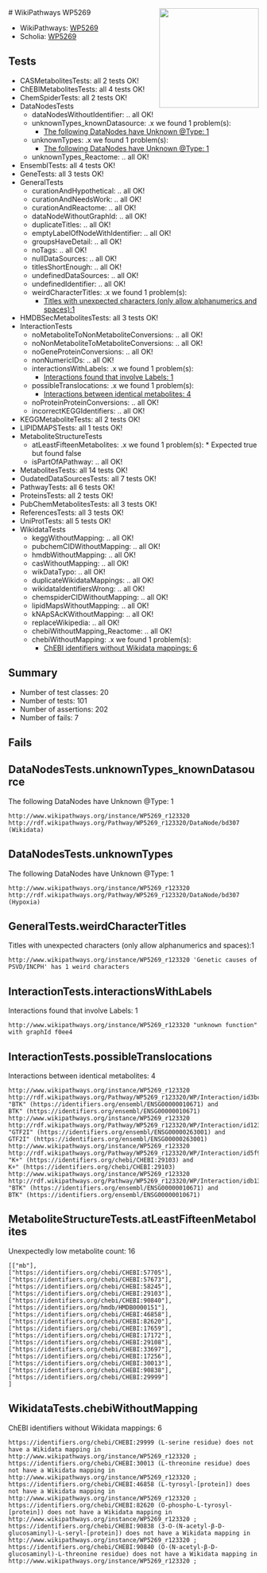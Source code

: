<img style="float: right; width: 200px" src="https://upload.wikimedia.org/wikipedia/commons/thumb/8/83/Wplogo_with_text_500.png/640px-Wplogo_with_text_500.png" />
# WikiPathways WP5269

* WikiPathways: [WP5269](https://new.wikipathways.org/pathways/WP5269)
* Scholia: [WP5269](https://scholia.toolforge.org/wikipathways/WP5269)
## Tests
* CASMetabolitesTests: all 2 tests OK!
* ChEBIMetabolitesTests: all 4 tests OK!
* ChemSpiderTests: all 2 tests OK!
* DataNodesTests
    * dataNodesWithoutIdentifier: .. all OK!
    * unknownTypes_knownDatasource: .x we found 1 problem(s):
        * [The following DataNodes have Unknown @Type: 1](#904516d6)
    * unknownTypes: .x we found 1 problem(s):
        * [The following DataNodes have Unknown @Type: 1](#839973df)
    * unknownTypes_Reactome: .. all OK!
* EnsemblTests: all 4 tests OK!
* GeneTests: all 3 tests OK!
* GeneralTests
    * curationAndHypothetical: .. all OK!
    * curationAndNeedsWork: .. all OK!
    * curationAndReactome: .. all OK!
    * dataNodeWithoutGraphId: .. all OK!
    * duplicateTitles: .. all OK!
    * emptyLabelOfNodeWithIdentifier: .. all OK!
    * groupsHaveDetail: .. all OK!
    * noTags: .. all OK!
    * nullDataSources: .. all OK!
    * titlesShortEnough: .. all OK!
    * undefinedDataSources: .. all OK!
    * undefinedIdentifier: .. all OK!
    * weirdCharacterTitles: .x we found 1 problem(s):
        * [Titles with unexpected characters (only allow alphanumerics and spaces):1](#fda87b3f)
* HMDBSecMetabolitesTests: all 3 tests OK!
* InteractionTests
    * noMetaboliteToNonMetaboliteConversions: .. all OK!
    * noNonMetaboliteToMetaboliteConversions: .. all OK!
    * noGeneProteinConversions: .. all OK!
    * nonNumericIDs: .. all OK!
    * interactionsWithLabels: .x we found 1 problem(s):
        * [Interactions found that involve Labels: 1](#630d2678)
    * possibleTranslocations: .x we found 1 problem(s):
        * [Interactions between identical metabolites: 4](#d59038c7)
    * noProteinProteinConversions: .. all OK!
    * incorrectKEGGIdentifiers: .. all OK!
* KEGGMetaboliteTests: all 2 tests OK!
* LIPIDMAPSTests: all 1 tests OK!
* MetaboliteStructureTests
    * atLeastFifteenMetabolites: .x we found 1 problem(s):
            * Expected true but found false
    * isPartOfAPathway: .. all OK!
* MetabolitesTests: all 14 tests OK!
* OudatedDataSourcesTests: all 7 tests OK!
* PathwayTests: all 6 tests OK!
* ProteinsTests: all 2 tests OK!
* PubChemMetabolitesTests: all 3 tests OK!
* ReferencesTests: all 3 tests OK!
* UniProtTests: all 5 tests OK!
* WikidataTests
    * keggWithoutMapping: .. all OK!
    * pubchemCIDWithoutMapping: .. all OK!
    * hmdbWithoutMapping: .. all OK!
    * casWithoutMapping: .. all OK!
    * wikDataTypo: .. all OK!
    * duplicateWikidataMappings: .. all OK!
    * wikidataIdentifiersWrong: .. all OK!
    * chemspiderCIDWithoutMapping: .. all OK!
    * lipidMapsWithoutMapping: .. all OK!
    * kNApSAcKWithoutMapping: .. all OK!
    * replaceWikipedia: .. all OK!
    * chebiWithoutMapping_Reactome: .. all OK!
    * chebiWithoutMapping: .x we found 1 problem(s):
        * [ChEBI identifiers without Wikidata mappings: 6](#a8d554d2)


## Summary

* Number of test classes: 20
* Number of tests: 101
* Number of assertions: 202
* Number of fails: 7

## Fails

<a name="904516d6" />

## DataNodesTests.unknownTypes_knownDatasource

The following DataNodes have Unknown @Type: 1
```
http://www.wikipathways.org/instance/WP5269_r123320 http://rdf.wikipathways.org/Pathway/WP5269_r123320/DataNode/bd307 (Wikidata)
```

<a name="839973df" />

## DataNodesTests.unknownTypes

The following DataNodes have Unknown @Type: 1
```
http://www.wikipathways.org/instance/WP5269_r123320 http://rdf.wikipathways.org/Pathway/WP5269_r123320/DataNode/bd307 (Hypoxia)
```

<a name="fda87b3f" />

## GeneralTests.weirdCharacterTitles

Titles with unexpected characters (only allow alphanumerics and spaces):1
```
http://www.wikipathways.org/instance/WP5269_r123320 'Genetic causes of PSVD/INCPH' has 1 weird characters
```

<a name="630d2678" />

## InteractionTests.interactionsWithLabels

Interactions found that involve Labels: 1
```
http://www.wikipathways.org/instance/WP5269_r123320 "unknown function" with graphId f0ee4
```

<a name="d59038c7" />

## InteractionTests.possibleTranslocations

Interactions between identical metabolites: 4
```
http://www.wikipathways.org/instance/WP5269_r123320 http://rdf.wikipathways.org/Pathway/WP5269_r123320/WP/Interaction/id3bc58cbf "BTK" (https://identifiers.org/ensembl/ENSG00000010671) and 
BTK" (https://identifiers.org/ensembl/ENSG00000010671)
http://www.wikipathways.org/instance/WP5269_r123320 http://rdf.wikipathways.org/Pathway/WP5269_r123320/WP/Interaction/id123af355 "GTF2I" (https://identifiers.org/ensembl/ENSG00000263001) and 
GTF2I" (https://identifiers.org/ensembl/ENSG00000263001)
http://www.wikipathways.org/instance/WP5269_r123320 http://rdf.wikipathways.org/Pathway/WP5269_r123320/WP/Interaction/id5f9e735c "K+" (https://identifiers.org/chebi/CHEBI:29103) and 
K+" (https://identifiers.org/chebi/CHEBI:29103)
http://www.wikipathways.org/instance/WP5269_r123320 http://rdf.wikipathways.org/Pathway/WP5269_r123320/WP/Interaction/idb13fee41 "BTK" (https://identifiers.org/ensembl/ENSG00000010671) and 
BTK" (https://identifiers.org/ensembl/ENSG00000010671)
```

<a name="3b0f9420" />

## MetaboliteStructureTests.atLeastFifteenMetabolites

Unexpectedly low metabolite count: 16

```
[["mb"],
["https://identifiers.org/chebi/CHEBI:57705"],
["https://identifiers.org/chebi/CHEBI:57673"],
["https://identifiers.org/chebi/CHEBI:58245"],
["https://identifiers.org/chebi/CHEBI:29103"],
["https://identifiers.org/chebi/CHEBI:90840"],
["https://identifiers.org/hmdb/HMDB0000151"],
["https://identifiers.org/chebi/CHEBI:46858"],
["https://identifiers.org/chebi/CHEBI:82620"],
["https://identifiers.org/chebi/CHEBI:17659"],
["https://identifiers.org/chebi/CHEBI:17172"],
["https://identifiers.org/chebi/CHEBI:29108"],
["https://identifiers.org/chebi/CHEBI:33697"],
["https://identifiers.org/chebi/CHEBI:17256"],
["https://identifiers.org/chebi/CHEBI:30013"],
["https://identifiers.org/chebi/CHEBI:90838"],
["https://identifiers.org/chebi/CHEBI:29999"]
]
```

<a name="a8d554d2" />

## WikidataTests.chebiWithoutMapping

ChEBI identifiers without Wikidata mappings: 6
```
https://identifiers.org/chebi/CHEBI:29999 (L-serine residue) does not have a Wikidata mapping in http://www.wikipathways.org/instance/WP5269_r123320 ; 
https://identifiers.org/chebi/CHEBI:30013 (L-threonine residue) does not have a Wikidata mapping in http://www.wikipathways.org/instance/WP5269_r123320 ; 
https://identifiers.org/chebi/CHEBI:46858 (L-tyrosyl-[protein]) does not have a Wikidata mapping in http://www.wikipathways.org/instance/WP5269_r123320 ; 
https://identifiers.org/chebi/CHEBI:82620 (O-phospho-L-tyrosyl-[protein]) does not have a Wikidata mapping in http://www.wikipathways.org/instance/WP5269_r123320 ; 
https://identifiers.org/chebi/CHEBI:90838 (3-O-(N-acetyl-β-D-glucosaminyl)-L-seryl-[protein]) does not have a Wikidata mapping in http://www.wikipathways.org/instance/WP5269_r123320 ; 
https://identifiers.org/chebi/CHEBI:90840 (O-(N-acetyl-β-D-glucosaminyl)-L-threonine residue) does not have a Wikidata mapping in http://www.wikipathways.org/instance/WP5269_r123320 ; 
```

